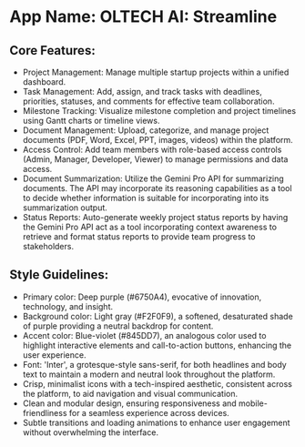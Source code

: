 # **App Name**: OLTECH AI: Streamline

## Core Features:

- Project Management: Manage multiple startup projects within a unified dashboard.
- Task Management: Add, assign, and track tasks with deadlines, priorities, statuses, and comments for effective team collaboration.
- Milestone Tracking: Visualize milestone completion and project timelines using Gantt charts or timeline views.
- Document Management: Upload, categorize, and manage project documents (PDF, Word, Excel, PPT, images, videos) within the platform.
- Access Control: Add team members with role-based access controls (Admin, Manager, Developer, Viewer) to manage permissions and data access.
- Document Summarization: Utilize the Gemini Pro API for summarizing documents. The API may incorporate its reasoning capabilities as a tool to decide whether information is suitable for incorporating into its summarization output.
- Status Reports: Auto-generate weekly project status reports by having the Gemini Pro API act as a tool incorporating context awareness to retrieve and format status reports to provide team progress to stakeholders.

## Style Guidelines:

- Primary color: Deep purple (#6750A4), evocative of innovation, technology, and insight.
- Background color: Light gray (#F2F0F9), a softened, desaturated shade of purple providing a neutral backdrop for content.
- Accent color: Blue-violet (#845DD7), an analogous color used to highlight interactive elements and call-to-action buttons, enhancing the user experience.
- Font: 'Inter', a grotesque-style sans-serif, for both headlines and body text to maintain a modern and neutral look throughout the platform.
- Crisp, minimalist icons with a tech-inspired aesthetic, consistent across the platform, to aid navigation and visual communication.
- Clean and modular design, ensuring responsiveness and mobile-friendliness for a seamless experience across devices.
- Subtle transitions and loading animations to enhance user engagement without overwhelming the interface.